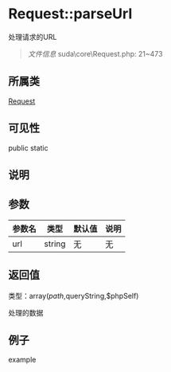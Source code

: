# Request::parseUrl

处理请求的URL

> *文件信息* suda\core\Request.php: 21~473

## 所属类 

[Request](../Request.md)

## 可见性

 public static

## 说明




## 参数


| 参数名 | 类型 | 默认值 | 说明 |
|--------|-----|-------|-------|
| url |  string | 无 | 无 |



## 返回值

类型：array($path,$queryString,$phpSelf)

 处理的数据



## 例子

example